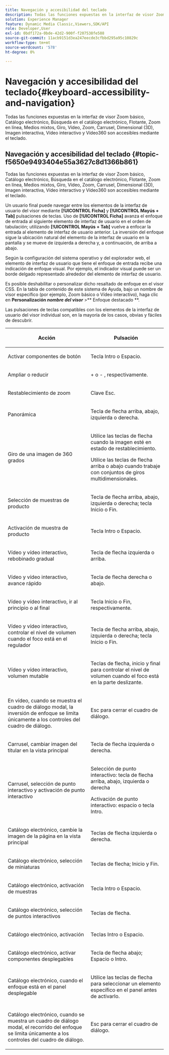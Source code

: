 ```yaml
---
title: Navegación y accesibilidad del teclado
description: Todas las funciones expuestas en la interfaz de visor Zoom básico, Catálogo electrónico, Búsqueda en el catálogo electrónico, Flotante, Zoom en línea, Medios mixtos, Giro, Vídeo, Zoom, Dimensional (3D), Carrusel, Imagen interactiva, Vídeo interactivo y Vídeo360 son accesibles mediante el teclado.
solution: Experience Manager
feature: Dynamic Media Classic,Viewers,SDK/API
role: Developer,User
exl-id: 0bdf172a-0bde-42d2-900f-f207538fe588
source-git-commit: 11acb9151d3ea247eecde3cfbbd295a95c10829c
workflow-type: tm+mt
source-wordcount: '578'
ht-degree: 0%

---
```


# Navegación y accesibilidad del teclado{#keyboard-accessibility-and-navigation}

Todas las funciones expuestas en la interfaz de visor Zoom básico, Catálogo electrónico, Búsqueda en el catálogo electrónico, Flotante, Zoom en línea, Medios mixtos, Giro, Vídeo, Zoom, Carrusel, Dimensional (3D), Imagen interactiva, Vídeo interactivo y Vídeo360 son accesibles mediante el teclado.

<!-- Updated June 1, 2020 from https://wiki.corp.adobe.com/pages/viewpage.action?spaceKey=scene7qa&title=s7Viewers%2C+S7SDK%2C+S7OnDemand+Release+Notes - Contact is Sasha -->

## Navegación y accesibilidad del teclado {#topic-f5650e9493404e55a3627c8d1366b861}

Todas las funciones expuestas en la interfaz de visor Zoom básico, Catálogo electrónico, Búsqueda en el catálogo electrónico, Flotante, Zoom en línea, Medios mixtos, Giro, Vídeo, Zoom, Carrusel, Dimensional (3D), Imagen interactiva, Vídeo interactivo y Vídeo360 son accesibles mediante el teclado.

Un usuario final puede navegar entre los elementos de la interfaz de usuario del visor mediante **[!UICONTROL Ficha]** y **[!UICONTROL Mayús + Tab]** pulsaciones de teclas. Uso de **[!UICONTROL Ficha]** avanza el enfoque de entrada al siguiente elemento de interfaz de usuario en el orden de tabulación; utilizando **[!UICONTROL Mayús + Tab]** vuelve a enfocar la entrada al elemento de interfaz de usuario anterior. La inversión del enfoque sigue la ubicación natural del elemento de la interfaz de usuario en la pantalla y se mueve de izquierda a derecha y, a continuación, de arriba a abajo.

Según la configuración del sistema operativo y del explorador web, el elemento de interfaz de usuario que tiene el enfoque de entrada recibe una indicación de enfoque visual. Por ejemplo, el indicador visual puede ser un borde delgado representado alrededor del elemento de interfaz de usuario.

Es posible deshabilitar o personalizar dicho resaltado de enfoque en el visor CSS. En la tabla de contenido de este sistema de Ayuda, bajo un nombre de visor específico (por ejemplo, Zoom básico o Vídeo interactivo), haga clic en **Personalización *nombre del visor*** >** Enfoque destacado **.

Las pulsaciones de teclas compatibles con los elementos de la interfaz de usuario del visor individual son, en la mayoría de los casos, obvias y fáciles de descubrir.

<table id="table_8C49100412224324BF1DBF7FDFDCCBF8"> 
 <thead> 
  <tr> 
   <th colname="col1" class="entry"> <p>Acción </p> </th> 
   <th colname="col2" class="entry"> <p>Pulsación </p> </th> 
  </tr> 
 </thead>
 <tbody> 
  <tr> 
   <td colname="col1"> <p>Activar componentes de botón </p> </td> 
   <td colname="col2"> <p>Tecla Intro o Espacio. </p> </td> 
  </tr> 
  <tr> 
   <td colname="col1"> <p>Ampliar o reducir </p> </td> 
   <td colname="col2"> <p> <span class="uicontrol"> + </span> o <span class="uicontrol"> - </span>, respectivamente. </p> </td> 
  </tr> 
  <tr> 
   <td colname="col1"> <p>Restablecimiento de zoom </p> </td> 
   <td colname="col2"> <p>Clave Esc. </p> </td> 
  </tr> 
  <tr> 
   <td colname="col1"> <p>Panorámica </p> </td> 
   <td colname="col2"> <p>Tecla de flecha arriba, abajo, izquierda o derecha. </p> </td> 
  </tr> 
  <tr> 
   <td colname="col1"> <p>Giro de una imagen de 360 grados </p> </td> 
   <td colname="col2"> <p>Utilice las teclas de flecha cuando la imagen esté en estado de restablecimiento. </p> <p>Utilice las teclas de flecha arriba o abajo cuando trabaje con conjuntos de giros multidimensionales. </p> </td> 
  </tr> 
  <tr> 
   <td colname="col1"> <p>Selección de muestras de producto </p> </td> 
   <td colname="col2"> <p>Tecla de flecha arriba, abajo, izquierda o derecha; tecla Inicio o Fin. </p> </td> 
  </tr> 
  <tr> 
   <td colname="col1"> <p>Activación de muestra de producto </p> </td> 
   <td colname="col2"> <p>Tecla Intro o Espacio. </p> </td> 
  </tr> 
  <tr> 
   <td colname="col1"> <p>Vídeo y vídeo interactivo, rebobinado gradual </p> </td> 
   <td colname="col2"> <p>Tecla de flecha izquierda o arriba. </p> </td> 
  </tr> 
  <tr> 
   <td colname="col1"> <p>Vídeo y vídeo interactivo, avance rápido </p> </td> 
   <td colname="col2"> <p>Tecla de flecha derecha o abajo. </p> </td> 
  </tr> 
  <tr> 
   <td colname="col1"> <p>Vídeo y vídeo interactivo, ir al principio o al final </p> </td> 
   <td colname="col2"> <p>Tecla Inicio o Fin, respectivamente. </p> </td> 
  </tr> 
  <tr> 
   <td colname="col1"> <p>Vídeo y vídeo interactivo, controlar el nivel de volumen cuando el foco está en el regulador </p> </td> 
   <td colname="col2"> <p>Tecla de flecha arriba, abajo, izquierda o derecha; tecla Inicio o Fin. </p> </td> 
  </tr> 
  <tr> 
   <td colname="col1"> <p>Vídeo y vídeo interactivo, volumen mutable </p> </td> 
   <td colname="col2"> <p>Teclas de flecha, inicio y final para controlar el nivel de volumen cuando el foco está en la parte deslizante. </p> </td> 
  </tr> 
  <tr> 
   <td colname="col1"> <p>En vídeo, cuando se muestra el cuadro de diálogo modal, la inversión de enfoque se limita únicamente a los controles del cuadro de diálogo. </p> </td> 
   <td colname="col2"> <p>Esc para cerrar el cuadro de diálogo. </p> </td> 
  </tr> 
  <tr> 
   <td colname="col1"> <p>Carrusel, cambiar imagen del titular en la vista principal </p> </td> 
   <td colname="col2"> <p>Tecla de flecha izquierda o derecha. </p> </td> 
  </tr> 
  <tr> 
   <td colname="col1"> <p>Carrusel, selección de punto interactivo y activación de punto interactivo </p> </td> 
   <td colname="col2"> <p>Selección de punto interactivo: tecla de flecha arriba, abajo, izquierda o derecha </p> <p>Activación de punto interactivo: espacio o tecla Intro. </p> </td> 
  </tr> 
  <tr> 
   <td colname="col1"> <p>Catálogo electrónico, cambie la imagen de la página en la vista principal </p> </td> 
   <td colname="col2"> <p> Teclas de flecha izquierda o derecha. </p> </td> 
  </tr> 
  <tr> 
   <td colname="col1"> <p>Catálogo electrónico, selección de miniaturas </p> </td> 
   <td colname="col2"> <p>Teclas de flecha; Inicio y Fin. </p> </td> 
  </tr> 
  <tr> 
   <td colname="col1"> <p>Catálogo electrónico, activación de muestras </p> </td> 
   <td colname="col2"> <p>Tecla Intro o Espacio. </p> </td> 
  </tr> 
  <tr> 
   <td colname="col1"> <p>Catálogo electrónico, selección de puntos interactivos </p> </td> 
   <td colname="col2"> <p>Teclas de flecha. </p> </td> 
  </tr> 
  <tr> 
   <td colname="col1"> <p>Catálogo electrónico, activación </p> </td> 
   <td colname="col2"> <p>Teclas Intro o Espacio. </p> </td> 
  </tr> 
  <tr> 
   <td colname="col1"> <p>Catálogo electrónico, activar componentes desplegables </p> </td> 
   <td colname="col2"> <p> Tecla de flecha abajo; Espacio o Intro. </p> </td> 
  </tr> 
  <tr> 
   <td colname="col1"> <p>Catálogo electrónico, cuando el enfoque está en el panel desplegable </p> </td> 
   <td colname="col2"> <p>Utilice las teclas de flecha para seleccionar un elemento específico en el panel antes de activarlo. </p> </td> 
  </tr> 
  <tr> 
   <td colname="col1"> <p>Catálogo electrónico, cuando se muestra un cuadro de diálogo modal, el recorrido del enfoque se limita únicamente a los controles del cuadro de diálogo. </p> </td> 
   <td colname="col2"> <p>Esc para cerrar el cuadro de diálogo. </p> </td> 
  </tr> 
 </tbody> 
</table>
